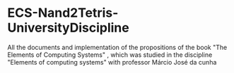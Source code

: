 # ECS-Nand2Tetris-UniversityDiscipline
All the documents and implementation of the propositions of the book "The Elements of Computing Systems" , which was studied in the discipline "Elements of computing systems" with professor Márcio José da cunha
